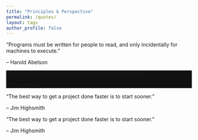 ```yaml
---
title: "Principles & Perspective"
permalink: /quotes/
layout: tags
author_profile: false
---
```


<div class="quotes-wrapper">
  <div class="quote-card">
    <p class="quote">“Programs must be written for people to read, and only incidentally for machines to execute.”</p>
    <p class="author">– Harold Abelson</p>
  </div>

  <div class="quote-card" style="background-color: #111;">
  <p class="quote">“Code is like humor. When you have to explain it, it’s bad.”</p>
  <p class="author">– Cory House</p>
</div>


  <div class="quote-card">
    <p class="quote">“The best way to get a project done faster is to start sooner.”</p>
    <p class="author">– Jim Highsmith</p>
  </div>

  <div class="quote-card">
    <p class="quote">“The best way to get a project done faster is to start sooner.”</p>
    <p class="author">– Jim Highsmith</p>
  </div>
</div>

